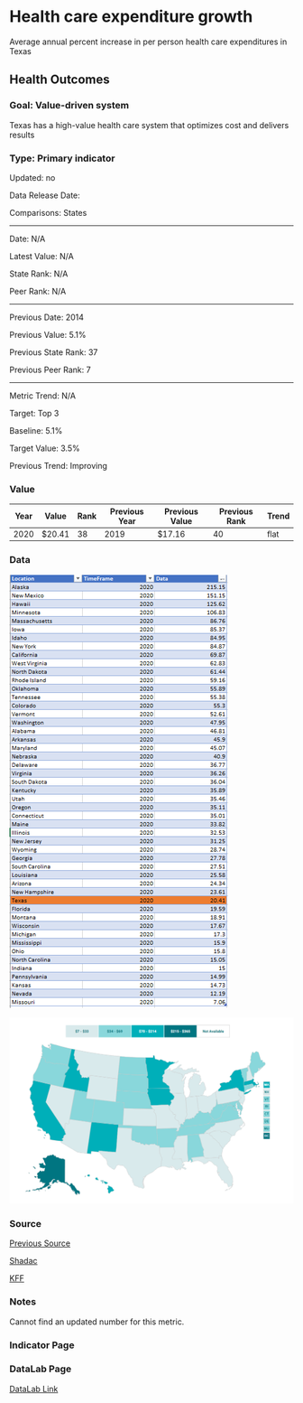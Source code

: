 # Health care expenditure growth

Average annual percent increase in per person health care expenditures in Texas

## Health Outcomes

### Goal: Value-driven system

Texas has a high-value health care system that optimizes cost and delivers results

### Type: Primary indicator

Updated: no

Data Release Date: 

Comparisons: States

----

Date: N/A

Latest Value: N/A

State Rank: N/A

Peer Rank: N/A

----

Previous Date:  2014

Previous Value: 5.1%

Previous State Rank: 37

Previous Peer Rank: 7


----
Metric Trend: N/A

Target: Top 3

Baseline: 5.1%

Target Value: 3.5%

Previous Trend: Improving



### Value

|Year         |  Value      | Rank        | Previous Year| Previous Value | Previous Rank  | Trend| 
| ----------- | ----------- | ----------- | ----------- | ----------- | ----------- | -----------|
|    2020     |   $20.41    |     38      |    2019     |      $17.16    |      40    |   flat     |

### Data

![data](./images/data_percapita.PNG)

![map](./images/map_percapita.PNG)

### Source

[Previous Source](https://www.cms.gov/Research-Statistics-Data-and-Systems/Statistics-Trends-and-Reports/NationalHealthExpendData/NationalHealthAccountsStateHealthAccountsResidence)


[Shadac](http://statehealthcompare.shadac.org/map/117/per-person-state-public-health-funding#a/32/154)

[KFF](https://www.kff.org/other/state-indicator/average-annual-percent-growth-in-health-care-expenditures-by-state-of-residence/?currentTimeframe=0&sortModel=%7B%22colId%22:%22Location%22,%22sort%22:%22asc%22%7D)



### Notes

Cannot find an updated number for this metric.


### Indicator Page


### DataLab Page

[DataLab Link](https://datalab.texas2036.org/korfwfb/per-capita-health-care-and-health-insurance-spendings-in-us?accesskey=tllvbld)
